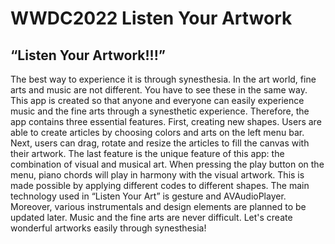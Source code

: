 # WWDC2022 Listen Your Artwork

## “Listen Your Artwork!!!”

  The best way to experience it is through synesthesia. In the art world, fine arts and music are not different. You have to see these in the same way.
This app is created so that anyone and everyone can easily experience music and the fine arts through a synesthetic experience. Therefore, the app contains three essential features.
  First, creating new shapes. Users are able to create articles by choosing colors and arts on the left menu bar. 
  Next, users can drag, rotate and resize the articles to fill the canvas with their artwork.
  The last feature is the unique feature of this app: the combination of visual and musical art. When pressing the play button on the menu, piano chords will play in harmony with the visual artwork. This is made possible by applying different codes to different shapes. 
  The main technology used in “Listen Your Art” is gesture and AVAudioPlayer. Moreover, various instrumentals and design elements are planned to be updated later. 
  Music and the fine arts are never difficult. Let's create wonderful artworks easily through synesthesia!
